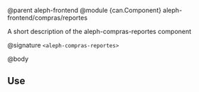 @parent aleph-frontend
@module {can.Component} aleph-frontend/compras/reportes <aleph-compras-reportes>

A short description of the aleph-compras-reportes component

@signature `<aleph-compras-reportes>`

@body

## Use

